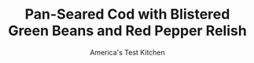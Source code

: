 ---
layout: ../../layouts/MarkdownPostLayout.astro
title: Pan-Seared Cod with Blistered Green Beans and Red Pepper Relish
author: America's Test Kitchen
pubDate: 2023-03-15
description: "Too many recipes cover up cods delicate flavor with potent ingredients. We used a simple homemade relish to highlight the fishs flavor."
image_url: https://res.cloudinary.com/hksqkdlah/image/upload/ar_1:1,c_fill,dpr_2.0,f_auto,fl_lossy.progressive.strip_profile,g_faces:auto,q_auto:low,w_344/38114_sfs-pansearedcodgreenbeansredpepperrelish-6-a
tags: ["Main Courses","Fish & Seafood","Weeknight"]
calories: 1408
protein: 39
carbohydrates: 12
fats: 
fiber: 4
ingredients: ["1 cup, jarred roasted red peppers, patted dry and chopped fine","1/4 cup, whole almonds, toasted and chopped fine","3 tablespoons, extra-virgin olive oil","1 tablespoon, chopped fresh basil","1 teaspoon, sherry vinegar",", Salt and pepper","1 pound, green beans, trimmed","4 (6- to 8-ounce), skinless cod fillets, 1 inch thick",", Lemon wedges"]
serves: 4
time: "30 minutes"
instructions: ["Combine red peppers, almonds, 1 tablespoon oil, basil, vinegar, 1/2 teaspoon salt, and 1/8 teaspoon pepper in bowl; set aside.","Combine green beans, 1/4 cup water, 1 tablespoon oil, 1 teaspoon salt, and 1/4 teaspoon pepper in 12-inch nonstick skillet. Cover and cook over medium-high heat, shaking pan occasionally, until water has evaporated, 6 to 8 minutes. Uncover and continue to cook until green beans are blistered and browned, about 2 minutes longer. Transfer to serving platter.","Heat remaining 1 tablespoon oil in now-empty skillet over medium-high heat until shimmering. Add cod and cook until both sides are lightly browned and cod registers 140 degrees, about 6 minutes per side. Serve cod with green beans, relish, and lemon wedges."]
nutrition: ["1199 mg Potassium","497 mg Phosphorus","107 mg Calcium","2 mg Iron","121 mg Magnesium","859 mg Sodium","1 mg Zinc","16 g Fat","5 mg Niacin (B3)","10 g Monounsaturated","2 g Polyunsaturated","74 mg Vitamin C","1 µg Vitamin D","85 mg Cholesterol","2 g Saturated","4 g Fiber","61 µg Folate (food)","5 g Sugars","28 µg Vitamin K","298 g Water","12 g Carbs","61 µg Folate equivalent (total)","39 g Protein","6 mg Vitamin E","1 µg Vitamin B12","115 µg Vitamin A","352 kcal Energy","1408 calories"]
notes: "Halibut or haddock can be substituted for the cod, if desired. Toast the almonds in a skillet over medium heat, stirring frequently, until browned and fragrant."
---